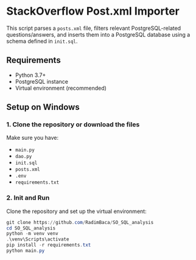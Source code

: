 # StackOverflow Post.xml Importer

This script parses a `posts.xml` file, filters relevant PostgreSQL-related questions/answers, and inserts them into a PostgreSQL database using a schema defined in `init.sql`.

## Requirements

- Python 3.7+
- PostgreSQL instance
- Virtual environment (recommended)

## Setup on Windows

### 1. Clone the repository or download the files

Make sure you have:
- `main.py`
- `dao.py`
- `init.sql`
- `posts.xml`
- `.env`
- `requirements.txt`

### 2. Init and Run

Clone the repository and set up the virtual environment:

```powershell
git clone https://github.com/RadimBaca/SO_SQL_analysis
cd SO_SQL_analysis
python -m venv venv
.\venv\Scripts\activate
pip install -r requirements.txt
python main.py  
```

